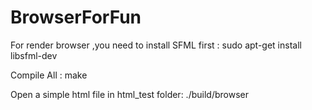 # BrowserForFun

For render browser ,you need to install SFML first :
    sudo apt-get install libsfml-dev

Compile All :
    make

Open a simple html file in html_test folder:
    ./build/browser



